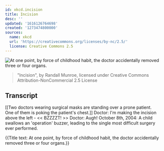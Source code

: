 ```yaml
---
id: xkcd.incision
title: Incision
desc: ''
updated: '1616126764698'
created: '1273474800000'
sources:
  name: xkcd
  url: 'https://creativecommons.org/licenses/by-nc/2.5/'
  license: Creative Commons 2.5
---
```

![At one point, by force of childhood habit, the doctor accidentally removed three or four organs.](https://imgs.xkcd.com/comics/incision.png)
> "Incision", by Randall Munroe, licensed under Creative Commons Attribution-NonCommercial 2.5 License

## Transcript
[[Two doctors wearing surgical masks are standing over a prone patient.  One of them is poking the patient's chest.]]
Doctor: I'm making the incision above the left - 
<< BZZZZT! >>
Doctor: Augh!
October 8th, 2004:
A child swallows an 'operation' buzzer, leading to the single most difficult surgery ever performed.

{{Title text: At one point, by force of childhood habit, the doctor accidentally removed three or four organs.}}
